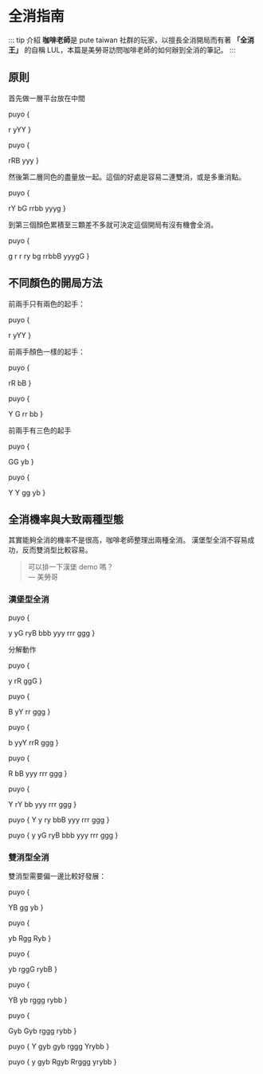 # 全消指南

::: tip 介紹
**咖啡老師**是 pute taiwan 社群的玩家，以擅長全消開局而有著 **「全消王」** 的自稱 LUL，本篇是美勞哥訪問咖啡老師的如何辦到全消的筆記。
:::

## 原則

首先做一層平台放在中間

puyo {



 r
 yYY
}

puyo {



 rRB
 yyy
}

然後第二層同色的盡量放一起。這個的好處是容易二連雙消，或是多重消點。

puyo {

   rY
   bG
 rrbb
 yyyg
}

到第三個顏色累積至三顆差不多就可決定這個開局有沒有機會全消。

puyo {

   g
   r
   r
   ry
   bg
 rrbbB
 yyygG
}

## 不同顏色的開局方法

前兩手只有兩色的起手：

puyo {



 r
 yYY
}

前兩手顏色一樣的起手：

puyo {



 rR
 bB
}

puyo {

 Y
 G
 rr
 bb
}

前兩手有三色的起手

puyo {



 GG
 yb
}

puyo {

 Y
 Y
 gg
 yb
}

## 全消機率與大致兩種型態

其實能夠全消的機率不是很高，咖啡老師整理出兩種全消。
漢堡型全消不容易成功，反而雙消型比較容易。

> 可以排一下漢堡 demo 嗎？  
— 美勞哥

### 漢堡型全消

puyo {

  y
  yG
 ryB
 bbb
 yyy
 rrr
 ggg
}

分解動作

puyo {




 y
 rR
 ggG
}

puyo {



 B
 yY
 rr
 ggg
}

puyo {



 b
 yyY
 rrR
 ggg
}

puyo {


 R
 bB
 yyy
 rrr
 ggg
}

puyo {

  Y
 rY
 bb
 yyy
 rrr
 ggg
}

puyo {
  Y
  y
 ry
 bbB
 yyy
 rrr
 ggg
}

puyo {
  y
  yG
 ryB
 bbb
 yyy
 rrr
 ggg
}

### 雙消型全消

雙消型需要偏一邊比較好發展：

puyo {


   YB
   gg
   yb
}

puyo {


   yb
  Rgg
  Ryb
}

puyo {


   yb
  rggG
  rybB
}

puyo {

   YB
   yb
  rggg
  rybb
}

puyo {

  Gyb
  Gyb
  rggg
  rybb
}

puyo {
  Y
  gyb
  gyb
  rggg
 Yrybb
}

puyo {
  y
  gyb
 Rgyb
 Rrggg
 yrybb
}